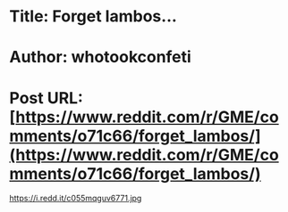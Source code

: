 # Title: Forget lambos...
# Author: whotookconfeti
# Post URL: [https://www.reddit.com/r/GME/comments/o71c66/forget_lambos/](https://www.reddit.com/r/GME/comments/o71c66/forget_lambos/)


https://i.redd.it/c055mqguv6771.jpg